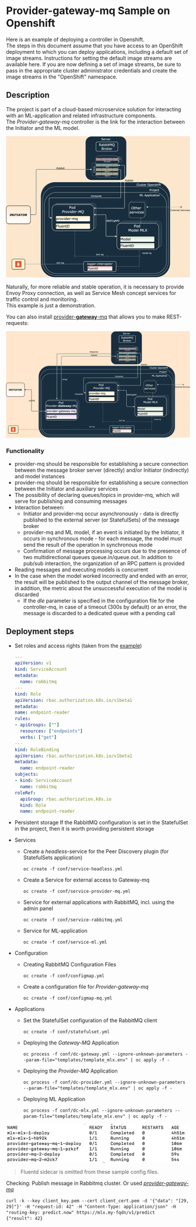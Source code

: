 # Provider-gateway-mq Sample on Openshift

Here is an example of deploying a controller in Openshift.  
The steps in this document assume that you have access to an OpenShift deployment to which you can deploy applications, including a default set of image streams. Instructions for setting the default image streams are available here. If you are now defining a set of image streams, be sure to pass in the appropriate cluster administrator credentials and create the image streams in the "OpenShift" namespace.

## Description

The project is part of a cloud-based microservice solution for interacting with an ML-application and related infrastructure components.  
The *Provider-gateway-mq* controller is the link for the interaction between the Initiator and the ML model.

![Image alt](https://github.com/Laztrex/provider-mq/blob/master/docs/pics/sketch_provider_mq.png)

Naturally, for more reliable and stable operation, it is necessary to provide Envoy Proxy connection, as well as Service Mesh concept services for traffic control and monitoring.  
This example is just a demonstration.

You can also install [provider-**gateway**-mq](https://github.com/Laztrex/provider-gateway-mq) that allows you to make REST-requests:

![Image alt](https://github.com/Laztrex/provider-mq/blob/master/docs/pics/with_provider_gateway_mq.png)

### Functionality

* provider-mq should be responsible for establishing a secure connection between the message broker server (directly) and/or Initiator (indirectly) and model instances
* provider-mq should be responsible for establishing a secure connection between the Initiator and auxiliary services
* The possibility of declaring queues/topics in provider-mq, which will serve for publishing and consuming messages
* Interaction between:
  * Initiator and provider-mq occur asynchronously - data is directly published to the external server (or StatefulSets) of the message broker
  * provider-mq and ML model, if an event is initiated by the Initiator, it occurs in synchronous mode - for each message, the model must send the result of the operation in synchronous mode
  * Confirmation of message processing occurs due to the presence of two multidirectional queues queue.in/queue.out. In addition to pub/sub interaction, the organization of an RPC pattern is provided
* Reading messages and executing models is concurrent
* In the case when the model worked incorrectly and ended with an error, the result will be published to the output channel of the message broker, in addition, the metric about the unsuccessful execution of the model is discarded
  * If the *dle* parameter is specified in the configuration file for the controller-mq, in case of a timeout (300s by default) or an error, the message is discarded to a dedicated queue with a pending call
  

## Deployment steps

* Set roles and access rights (taken from the [example](https://kubernetes.io/docs/reference/access-authn-authz/rbac/))
  ~~~yaml
  ---
  apiVersion: v1
  kind: ServiceAccount
  metadata:
    name: rabbitmq
  ---
  kind: Role
  apiVersion: rbac.authorization.k8s.io/v1beta1
  metadata:
  name: endpoint-reader
  rules:
  - apiGroups: [""]
    resources: ["endpoints"]
    verbs: ["get"]
  ---
  kind: RoleBinding
  apiVersion: rbac.authorization.k8s.io/v1beta1
  metadata:
    name: endpoint-reader
  subjects:
  - kind: ServiceAccount
    name: rabbitmq
  roleRef:
    apiGroup: rbac.authorization.k8s.io
    kind: Role
    name: endpoint-reader
  ~~~
  
* Persistent storage
  If the RabbitMQ configuration is set in the StatefulSet in the project, then it is worth providing persistent storage
  
* Services

  - Create a *headless*-service for the Peer Discovery plugin (for StatefulSets application)
    ~~~
    oc create -f conf/service-headless.yml
    ~~~
  - Create a Service for external access to Gateway-mq
    ~~~
    oc create -f conf/service-provider-mq.yml
    ~~~
  - Service for external applications with RabbitMQ, incl. using the admin panel
    ~~~
    oc create -f conf/service-rabbitmq.yml
    ~~~
  - Service for ML-application
    ~~~
    oc create -f conf/service-ml.yml
    ~~~

* Configuration
  
  - Creating RabbitMQ Configuration Files
    ~~~
    oc create -f conf/configmap.yml
    ~~~
    
  - Create a configuration file for *Provider-gateway-mq*
    ~~~
    oc create -f conf/configmap-mq.yml
    ~~~
  
* Applications
 
  - Set the StatefulSet configuration of the RabbitMQ client
    ~~~
    oc create -f conf/statefulset.yml
    ~~~

  - Deploying the *Gateway-MQ* Application
    ~~~
    oc process -f conf/dc-gateway.yml --ignore-unknown-parameters --param-file="templates/template_mlx.env" | oc apply -f -
    ~~~

  - Deploying the *Provider-MQ* Application
    ~~~
    oc process -f conf/dc-provider.yml --ignore-unknown-parameters --param-file="templates/template_mlx.env" | oc apply -f -
    ~~~

  - Deploying ML Application
    ~~~
    oc process -f conf/dc-mlx.yml --ignore-unknown-parameters --param-file="templates/template_mlx.env" | oc apply -f -
    ~~~

![Image alt](https://github.com/Laztrex/provider-mq/blob/master/docs/pics/get_pods.png)

> Fluentd sidecar is omitted from these sample config files.

Checking:
Publish message in Rabbitmq cluster.
Or used *[provider-gateway-mq](https://github.com/Laztrex/provider-gateway-mq)*

~~~
curl -k --key client_key.pem --cert client_cert.pem -d '{"data": "[29, 29]"}' -H "request-id: 42" -H "Content-Type: application/json" -H "routing-key: predict.now" https://mlx.my-fqdn/v1/predict
{"result": 42}
~~~
